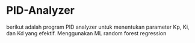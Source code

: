 # PID-Analyzer
berikut adalah program PID analyzer untuk menentukan parameter Kp, Ki, dan Kd yang efektif. Menggunakan ML  random forest regression
